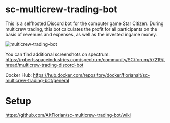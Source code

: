 # sc-multicrew-trading-bot
This is a selfhosted Discord bot for the computer game Star Citizen. During multicrew trading, this bot calculates the profit for all participants on the basis of revenues and expenses, as well as the invested ingame money. 

![multicrew-trading-bot](https://user-images.githubusercontent.com/85069630/210187424-5c35b363-5aa9-4087-95fa-5a04cbaf55ed.gif)

You can find additional screenshots on spectrum: https://robertsspaceindustries.com/spectrum/community/SC/forum/57219/thread/multicrew-trading-discord-bot

Docker Hub: https://hub.docker.com/repository/docker/florianalt/sc-multicrew-trading-bot/general

# Setup
https://github.com/AltFlorian/sc-multicrew-trading-bot/wiki
